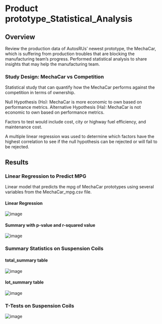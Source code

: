 # Product prototype_Statistical_Analysis

## Overview

Review the production data of AutosRUs’ newest prototype, the MechaCar, which is suffering from production troubles that are blocking the manufacturing team’s progress. Performed statistical analysis to share insights that may help the manufacturing team.

### Study Design: MechaCar vs Competition

Statistical study that can quantify how the MechaCar performs against the competition in terms of ownership. 

Null Hypothesis (Ho): MechaCar is more economic to own based on performance metrics.
Alternative Hypothesis (Ha): MechaCar is not economic to own based on performance metrics.

Factors to test would include cost, city or highway fuel efficiency, and maintenance cost.

A multiple linear regression was used to determine which factors have the highest correlation to see if the null hypothesis can be rejected or will fail to be rejected.

## Results

### Linear Regression to Predict MPG

Linear model that predicts the mpg of MechaCar prototypes using several variables from the MechaCar_mpg.csv file.

#### Linear Regression
![image](https://user-images.githubusercontent.com/79415699/120117610-03cf4780-c15c-11eb-9c68-21cc4874c8a9.png)

#### Summary with p-value and r-squared value
![image](https://user-images.githubusercontent.com/79415699/120117616-0c278280-c15c-11eb-8763-6e7864d59aab.png)

### Summary Statistics on Suspension Coils

#### total_summary table
![image](https://user-images.githubusercontent.com/79415699/120117624-15b0ea80-c15c-11eb-8ee8-a3f4b1f12407.png)


#### lot_summary table
![image](https://user-images.githubusercontent.com/79415699/120117631-1ba6cb80-c15c-11eb-84ba-54065929651e.png)

### T-Tests on Suspension Coils
![image](https://user-images.githubusercontent.com/79415699/120117637-21041600-c15c-11eb-8662-76298234c201.png)


